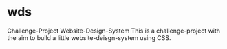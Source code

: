 # wds
Challenge-Project Website-Design-System
This is a challenge-project with the aim to build a little website-deisgn-system using CSS.

